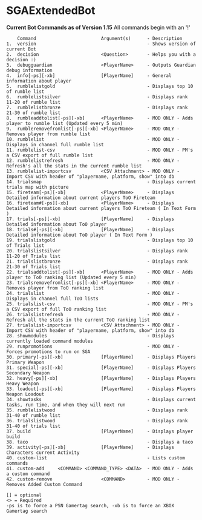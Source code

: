 # SGAExtendedBot

**Current Bot Commands as of Version 1.15**
All commands begin with an '!'

        Command                        Argument(s)      - Description
    1.  version                                         - Shows version of current Bot
    2.  decision                       <Question>       - Helps you with a decision :)
    3.  debugguardian                  <PlayerName>     - Outputs Guardian debug information
    4.  info[-ps][-xb]                 [PlayerName]     - General information about player
    5.  rumblelistgold                                  - Displays top 10 of rumble list
    6.  rumblelistsilver                                - Displays rank 11-20 of rumble list
    7.  rumblelistbronze                                - Displays rank 21-30 of rumble list
    8.  rumbleaddtolist[-ps][-xb]      <PlayerName>     - MOD ONLY - Adds player to rumble list (Updated every 5 min)
    9.  rumbleremovefromlist[-ps][-xb] <PlayerName>     - MOD ONLY - Removes player from rumble list
    10. rumblelist                                      - MOD ONLY - Displays in channel full rumble list
    11. rumblelist-csv                                  - MOD ONLY - PM's a CSV export of full rumble list
    12. rumblelistrefresh                               - MOD ONLY - Refresh's all the stats in the current rumble list
    13. rumblelist-importcsv           <CSV Attachment> - MOD ONLY - Import CSV with header of "playername, platform, show" into db
    14. trialsmap                                       - Displays current trials map with picture
    15. fireteam[-ps][-xb]             <PlayerName>     - Displays Detailed information about current players ToO Fireteam
    16. fireteam#[-ps][-xb]            <PlayerName>     - Displays Detailed information about current players ToO Fireteam ( In Text Form )
    17. trials[-ps][-xb]               [PlayerName]     - Displays Detailed information about ToO player
    18. trials#[-ps][-xb]              [PlayerName]     - Displays Detailed information about ToO player ( In Text Form )
    19. trialslistgold                                  - Displays top 10 of Trials list
    20. trialslistsilver                                - Displays rank 11-20 of Trials list
    21. trialslistbronze                                - Displays rank 21-30 of Trials list
    22. trialsaddtolist[-ps][-xb]      <PlayerName>     - MOD ONLY - Adds player to ToO ranking list (Updated every 5 min)
    23. trialsremovefromlist[-ps][-xb] <PlayerName>     - MOD ONLY - Removes player from ToO ranking list
    24. trialslist                                      - MOD ONLY - Displays in channel full ToO lists
    25. trialslist-csv                                  - MOD ONLY - PM's a CSV export of full ToO ranking list
    26. trialslistrefresh                               - MOD ONLY - Refresh all the stats in the current ToO ranking list
    27. trialslist-importcsv           <CSV Attachment> - MOD ONLY - Import CSV with header of "playername, platform, show" into db
    28. showmodules                                     - Displays currently loaded command modules
    29. runpromotions                                   - MOD ONLY - Forces promotions to run on SGA
    30. primary[-ps][-xb]              [PlayerName]     - Displays Players Primary Weapon 
    31. special[-ps][-xb]              [PlayerName]     - Displays Players Secondary Weapon 
    32. heavy[-ps][-xb]                [PlayerName]     - Displays Players Heavy Weapon 
    33. loadout[-ps][-xb]              [PlayerName]     - Displays Players Weapon Loadout
    34. showtasks                                       - Displays current tasks, run time, and when they will next run
    35. rumblelistwood                                  - Displays rank 31-40 of rumble list
    36. trialslistwood                                  - Displays rank 31-40 of trials list
    37. build                          [PlayerName]     - Displays player build
    38. taco                                            - Displays a taco
    39. activity[-ps][-xb]             [PlayerName]     - Displays Characters current Activity
    40. custom-list                                     - Lists custom commands
    41. custom-add     <COMMAND> <COMMAND_TYPE> <DATA>  - MOD ONLY - Adds a custom command
    42. custom-remove                  <COMMAND>        - MOD ONLY - Removes Added Custom Command

    [] = optional
    <> = Required
    -ps is to force a PSN Gamertag search, -xb is to force an XBOX Gamertag search

